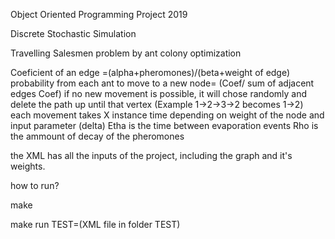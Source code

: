 

Object Oriented Programming Project 2019

Discrete Stochastic Simulation

Travelling Salesmen problem by ant colony optimization

Coeficient of an edge =(alpha+pheromones)/(beta+weight of edge)
probability from each ant to move to a new node= (Coef/ sum of adjacent edges Coef)
if no new movement is possible, it will chose randomly and delete the path up until that vertex (Example 1->2->3->2 becomes 1->2)
each movement takes X instance time depending on weight of the node and input parameter (delta)
Etha is the time between evaporation events
Rho is the ammount of decay of the pheromones

the XML has all the inputs of the project, including the graph and it's weights.


how to run?

make

make run TEST=(XML file in folder TEST)
